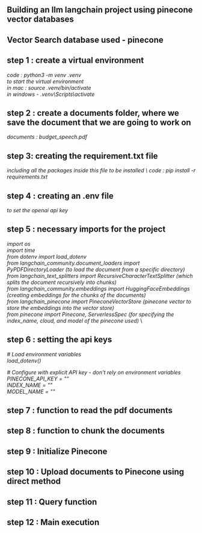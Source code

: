 ## Building an llm langchain project using pinecone vector databases

## Vector Search database used - pinecone

## step 1 : create a virtual environment
_code : python3 -m venv .venv  \
to start the virtual environment  \
in mac : source .venv/bin/activate  \
in windows - .venv\Scripts\activate_

## step 2 : create a documents folder, where we save the document that we are going to work on
_documents : budget_speech.pdf_

## step 3: creating the requirement.txt file
_including all the packages inside this file to be installed  \ 
code : pip install -r requirements.txt_

## step 4 :  creating an .env file 
_to set the openai api key_

## step 5 : necessary imports for the project
_import os  \
import time  \
from dotenv import load_dotenv  \
from langchain_community.document_loaders import PyPDFDirectoryLoader (to load the document from a specific directory)  \
from langchain_text_splitters import RecursiveCharacterTextSplitter (which splits the document recursively into chunks)  \
from langchain_community.embeddings import HuggingFaceEmbeddings (creating embeddings for the chunks of the documents)  \
from langchain_pinecone import PineconeVectorStore (pinecone vector to store the embeddings into the vector store)  \
from pinecone import Pinecone, ServerlessSpec (for specifying the index_name, cloud, and model of the pinecone used)_  \

## step 6 : setting the api keys

_# Load environment variables_  \
_load_dotenv()_

_# Configure with explicit API key - don't rely on environment variables
PINECONE_API_KEY = ""  \
INDEX_NAME = ""  \
MODEL_NAME = ""_

## step 7 : function to read the pdf documents

## step 8 : function to chunk the documents

## step 9 : Initialize Pinecone

## step 10 : Upload documents to Pinecone using direct method

## step 11 : Query function

## step 12 : Main execution






